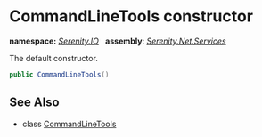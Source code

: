 # CommandLineTools constructor
**namespace:** *[Serenity.IO](../../README.md#serenity.io-namespace)*   **assembly**: *[Serenity.Net.Services](../../README.md)*

The default constructor.

```csharp
public CommandLineTools()
```

## See Also

* class [CommandLineTools](../CommandLineTools.md)